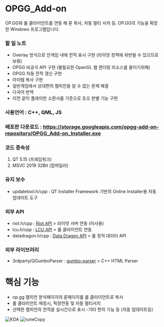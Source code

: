 # OPGG_Add-on
OP.GG와 롤 클라이언트를 연동 해 룬 복사, 자동 멀티 서치 등. OP.GG의 기능을 확장 한 Windows 프로그램입니다.


### 할 일 노트
  - Overlay 방식으로 인게임 내에 전적 표시 구현 (라이엇 정책에 위반될 수 있으므로 보류)
  - OPGG 비공식 API 구현 (불필요한 OpenGL 웹 렌더링 리소스를 줄이기위해)
  - OPGG 자동 전적 갱신 구현
  - 아이템 복사 구현
  - 일반게임에서 상대편의 챔피언을 알 수 없는 문제 해결
  - 다국어 번역
  - 이전 같이 플레이한 소환사를 기준으로 듀오 판별 기능 구현

### 사용언어 : C++, QML, JS 

### 배포판 다운로드 : https://storage.googleapis.com/opgg-add-on-repository/OPGG_Add-on_Installer.exe

### 코드 종속성
1. QT 5.15 (프레임워크)
2. MSVC 2019 32Bit (컴파일러)

### 유지 보수 
- updatetool.h/cpp : QT Installer Framework 기반의 Online Installer용 자동 업데이트 도구

### 외부 API
- riot.h/cpp : [Riot API](https://developer.riotgames.com/apis) > 라이엇 서버 연동 (미사용)
- lcu.h/cpp : [LCU API](https://riot-api-libraries.readthedocs.io/en/latest/lcu.html) > 롤 클라이언트 연동
- datadragon.h/cpp : [Data Dragon API](https://developer.riotgames.com/docs/lol#data-dragon) > 롤 정적 데이터 API

### 외부 라이브러리
- 3rdparty/QGumboParser : [gumbo-parser](https://github.com/google/gumbo-parser) > C++ HTML Parser

# 핵심 기능
- op.gg 챔피언 분석페이지의 룬페이지를 롤 클라이언트로 복사
- 롤 클라이언트 매칭시, 픽창연동 및 자동 멀티서치
- 선택한 챔피언의 전적을 실시간으로 표시
-기타 편의 기능 등 (자동 업데이트등)

![KDA](https://user-images.githubusercontent.com/45027993/83393479-d01aee00-a431-11ea-95dc-491e62b075ae.JPG)
![runeCopy](https://user-images.githubusercontent.com/45027993/82983614-62cf1d80-a02b-11ea-94b4-d085744aab8c.png)
